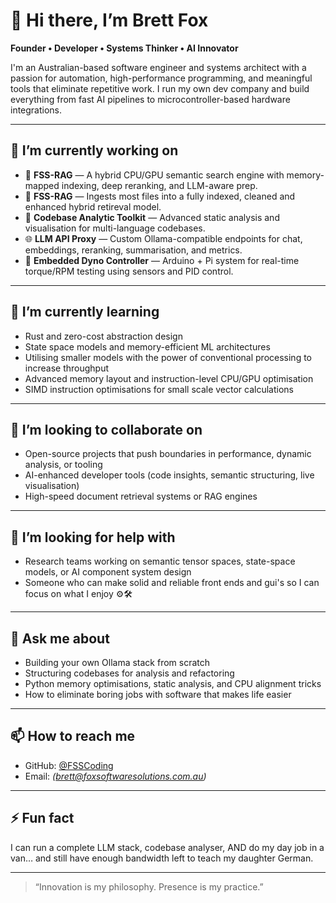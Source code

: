 # 👋 Hi there, I’m Brett Fox

**Founder • Developer • Systems Thinker • AI Innovator**

I'm an Australian-based software engineer and systems architect with a passion for automation, high-performance programming, and meaningful tools that eliminate repetitive work. I run my own dev company and build everything from fast AI pipelines to microcontroller-based hardware integrations.

---

## 🔭 I’m currently working on

- 🧠 **FSS-RAG** — A hybrid CPU/GPU semantic search engine with memory-mapped indexing, deep reranking, and LLM-aware prep.
- 🧠 **FSS-RAG** — Ingests most files into a fully indexed, cleaned and enhanced hybrid retireval model.
- 🧰 **Codebase Analytic Toolkit** — Advanced static analysis and visualisation for multi-language codebases.
- 🌐 **LLM API Proxy** — Custom Ollama-compatible endpoints for chat, embeddings, reranking, summarisation, and metrics.
- 🧪 **Embedded Dyno Controller** — Arduino + Pi system for real-time torque/RPM testing using sensors and PID control.

---

## 🌱 I’m currently learning

- Rust and zero-cost abstraction design  
- State space models and memory-efficient ML architectures
- Utilising smaller models with the power of conventional processing to increase throughput
- Advanced memory layout and instruction-level CPU/GPU optimisation
- SIMD instruction optimisations for small scale vector calculations

---

## 👯 I’m looking to collaborate on

- Open-source projects that push boundaries in performance, dynamic analysis, or tooling  
- AI-enhanced developer tools (code insights, semantic structuring, live visualisation)  
- High-speed document retrieval systems or RAG engines

---

## 🤔 I’m looking for help with

- Research teams working on semantic tensor spaces, state-space models, or AI component system design  
- Someone who can make solid and reliable front ends and gui's so I can focus on what I enjoy ⚙️🛠️

---

## 💬 Ask me about

- Building your own Ollama stack from scratch  
- Structuring codebases for analysis and refactoring  
- Python memory optimisations, static analysis, and CPU alignment tricks  
- How to eliminate boring jobs with software that makes life easier

---

## 📫 How to reach me

- GitHub: [@FSSCoding](https://github.com/FSSCoding)  
- Email: *(brett@foxsoftwaresolutions.com.au)*  

---

## ⚡ Fun fact

I can run a complete LLM stack, codebase analyser, AND do my day job in a van… and still have enough bandwidth left to teach my daughter German.

---

> “Innovation is my philosophy. Presence is my practice.”
